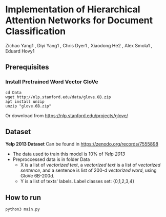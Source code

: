# Implementation of Hierarchical Attention Networks for Document Classification
Zichao Yang1 , Diyi Yang1 , Chris Dyer1 , Xiaodong He2 , Alex Smola1 , Eduard Hovy1

## Prerequisites
### Install Pretrained Word Vector GloVe 
```
cd Data
wget http://nlp.stanford.edu/data/glove.6B.zip
apt install unzip
unzip "glove.6B.zip"
```
Or download from https://nlp.stanford.edu/projects/glove/

## Dataset
**Yelp 2013 Dataset**
Can be found in https://zenodo.org/records/7555898
- The data used to train this model is 10% of *Yelp 2013*
- Preproccessed data is in folder Data
    - X is a list of *vectorized text*, a *vectorized text* is a list of *vectorized sentence*, and a sentence is list of 200-d *vectorized word*, using GloVe 6B-200d.
    - Y is a list of texts' labels. Label classes set: {0,1,2,3,4} 

## How to run
```
python3 main.py
```